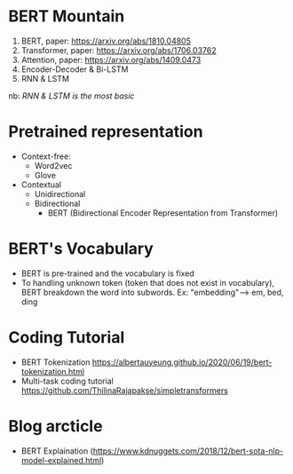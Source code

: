 # BERT Mountain
1. BERT, paper: https://arxiv.org/abs/1810.04805
2. Transformer, paper: https://arxiv.org/abs/1706.03762
3. Attention, paper: https://arxiv.org/abs/1409.0473
4. Encoder-Decoder & Bi-LSTM
5. RNN & LSTM

nb: _RNN & LSTM is the most basic_

# Pretrained representation
- Context-free:
  - Word2vec
  - Glove
- Contextual
  - Unidirectional
  - Bidirectional
    - BERT (Bidirectional Encoder Representation from Transformer)

# BERT's Vocabulary
- BERT is pre-trained and the vocabulary is fixed
- To handling unknown token (token that does not exist in vocabulary), BERT breakdown the word into subwords. Ex: "embedding"--> em, bed, ding   

# Coding Tutorial
- BERT Tokenization https://albertauyeung.github.io/2020/06/19/bert-tokenization.html
- Multi-task coding tutorial https://github.com/ThilinaRajapakse/simpletransformers

# Blog arcticle
- BERT Explaination (https://www.kdnuggets.com/2018/12/bert-sota-nlp-model-explained.html)
